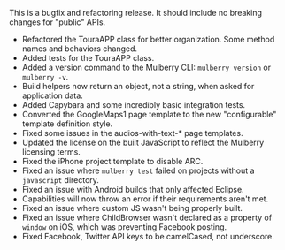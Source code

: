 This is a bugfix and refactoring release. It should include no breaking changes for "public" APIs.

- Refactored the TouraAPP class for better organization. Some method names and behaviors changed. 
- Added tests for the TouraAPP class.
- Added a version command to the Mulberry CLI: `mulberry version` or `mulberry -v`.
- Build helpers now return an object, not a string, when asked for application data.
- Added Capybara and some incredibly basic integration tests.
- Converted the GoogleMaps1 page template to the new "configurable" template definition style.
- Fixed some issues in the audios-with-text-* page templates.
- Updated the license on the built JavaScript to reflect the Mulberry licensing terms.
- Fixed the iPhone project template to disable ARC.
- Fixed an issue where `mulberry test` failed on projects without a `javascript` directory.
- Fixed an issue with Android builds that only affected Eclipse.
- Capabilities will now throw an error if their requirements aren't met.
- Fixed an issue where custom JS wasn't being properly built.
- Fixed an issue where ChildBrowser wasn't declared as a property of `window` on iOS, which was preventing Facebook posting.
- Fixed Facebook, Twitter API keys to be camelCased, not underscore.